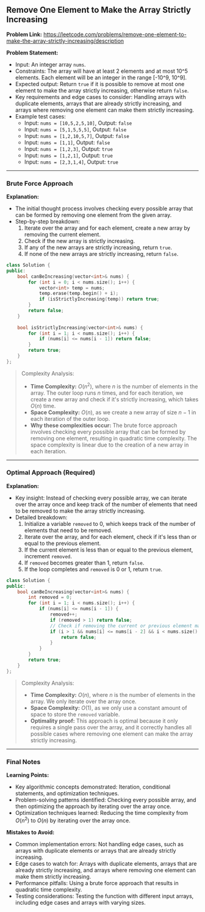 ## Remove One Element to Make the Array Strictly Increasing

**Problem Link:** https://leetcode.com/problems/remove-one-element-to-make-the-array-strictly-increasing/description

**Problem Statement:**
- Input: An integer array `nums`.
- Constraints: The array will have at least 2 elements and at most 10^5 elements. Each element will be an integer in the range [-10^9, 10^9].
- Expected output: Return `true` if it is possible to remove at most one element to make the array strictly increasing, otherwise return `false`.
- Key requirements and edge cases to consider: Handling arrays with duplicate elements, arrays that are already strictly increasing, and arrays where removing one element can make them strictly increasing.
- Example test cases:
  - Input: `nums = [10,5,2,5,10]`, Output: `false`
  - Input: `nums = [5,1,5,5,5]`, Output: `false`
  - Input: `nums = [1,2,10,5,7]`, Output: `false`
  - Input: `nums = [1,1]`, Output: `false`
  - Input: `nums = [1,2,3]`, Output: `true`
  - Input: `nums = [1,2,1]`, Output: `true`
  - Input: `nums = [2,3,1,4]`, Output: `true`

---

### Brute Force Approach

**Explanation:**
- The initial thought process involves checking every possible array that can be formed by removing one element from the given array.
- Step-by-step breakdown:
  1. Iterate over the array and for each element, create a new array by removing the current element.
  2. Check if the new array is strictly increasing.
  3. If any of the new arrays are strictly increasing, return `true`.
  4. If none of the new arrays are strictly increasing, return `false`.

```cpp
class Solution {
public:
    bool canBeIncreasing(vector<int>& nums) {
        for (int i = 0; i < nums.size(); i++) {
            vector<int> temp = nums;
            temp.erase(temp.begin() + i);
            if (isStrictlyIncreasing(temp)) return true;
        }
        return false;
    }
    
    bool isStrictlyIncreasing(vector<int>& nums) {
        for (int i = 1; i < nums.size(); i++) {
            if (nums[i] <= nums[i - 1]) return false;
        }
        return true;
    }
};
```

> Complexity Analysis:
> - **Time Complexity:** $O(n^2)$, where $n$ is the number of elements in the array. The outer loop runs $n$ times, and for each iteration, we create a new array and check if it's strictly increasing, which takes $O(n)$ time.
> - **Space Complexity:** $O(n)$, as we create a new array of size $n-1$ in each iteration of the outer loop.
> - **Why these complexities occur:** The brute force approach involves checking every possible array that can be formed by removing one element, resulting in quadratic time complexity. The space complexity is linear due to the creation of a new array in each iteration.

---

### Optimal Approach (Required)

**Explanation:**
- Key insight: Instead of checking every possible array, we can iterate over the array once and keep track of the number of elements that need to be removed to make the array strictly increasing.
- Detailed breakdown:
  1. Initialize a variable `removed` to 0, which keeps track of the number of elements that need to be removed.
  2. Iterate over the array, and for each element, check if it's less than or equal to the previous element.
  3. If the current element is less than or equal to the previous element, increment `removed`.
  4. If `removed` becomes greater than 1, return `false`.
  5. If the loop completes and `removed` is 0 or 1, return `true`.

```cpp
class Solution {
public:
    bool canBeIncreasing(vector<int>& nums) {
        int removed = 0;
        for (int i = 1; i < nums.size(); i++) {
            if (nums[i] <= nums[i - 1]) {
                removed++;
                if (removed > 1) return false;
                // Check if removing the current or previous element makes the array strictly increasing
                if (i > 1 && nums[i] <= nums[i - 2] && i < nums.size() - 1 && nums[i - 1] >= nums[i + 1]) {
                    return false;
                }
            }
        }
        return true;
    }
};
```

> Complexity Analysis:
> - **Time Complexity:** $O(n)$, where $n$ is the number of elements in the array. We only iterate over the array once.
> - **Space Complexity:** $O(1)$, as we only use a constant amount of space to store the `removed` variable.
> - **Optimality proof:** This approach is optimal because it only requires a single pass over the array, and it correctly handles all possible cases where removing one element can make the array strictly increasing.

---

### Final Notes

**Learning Points:**
- Key algorithmic concepts demonstrated: Iteration, conditional statements, and optimization techniques.
- Problem-solving patterns identified: Checking every possible array, and then optimizing the approach by iterating over the array once.
- Optimization techniques learned: Reducing the time complexity from $O(n^2)$ to $O(n)$ by iterating over the array once.

**Mistakes to Avoid:**
- Common implementation errors: Not handling edge cases, such as arrays with duplicate elements or arrays that are already strictly increasing.
- Edge cases to watch for: Arrays with duplicate elements, arrays that are already strictly increasing, and arrays where removing one element can make them strictly increasing.
- Performance pitfalls: Using a brute force approach that results in quadratic time complexity.
- Testing considerations: Testing the function with different input arrays, including edge cases and arrays with varying sizes.